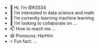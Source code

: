 - 👋 Hi, I’m @KS534
- 👀 I’m interested in data science and math
- 🌱 I’m currently learning machine learning
- 💞️ I’m looking to collaborate on ...
- 📫 How to reach me ...
- 😄 Pronouns: He/Him
- ⚡ Fun fact: ...

<!---
KS534/KS534 is a ✨ special ✨ repository because its `README.md` (this file) appears on your GitHub profile.
You can click the Preview link to take a look at your changes.
--->

